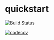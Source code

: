 # quickstart

[![Build Status](https://travis-ci.org/danielditer/DC.svg?branch=master)](https://travis-ci.org/danielditer/DC)

[![codecov](https://codecov.io/gh/danielditer/DC/branch/master/graph/badge.svg)](https://codecov.io/gh/danielditer/DC)
